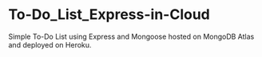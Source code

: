 # To-Do_List_Express-in-Cloud
Simple To-Do List using Express and Mongoose hosted on MongoDB Atlas and deployed on Heroku.
